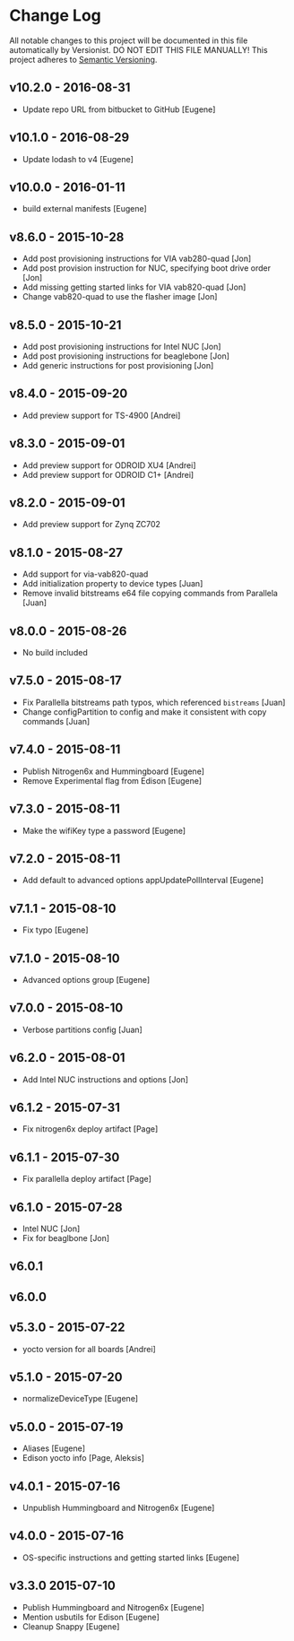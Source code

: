 # Change Log

All notable changes to this project will be documented in this file
automatically by Versionist. DO NOT EDIT THIS FILE MANUALLY!
This project adheres to [Semantic Versioning](http://semver.org/).

## v10.2.0 - 2016-08-31

* Update repo URL from bitbucket to GitHub [Eugene]

## v10.1.0 - 2016-08-29

* Update lodash to v4 [Eugene]

## v10.0.0 - 2016-01-11

* build external manifests [Eugene]

## v8.6.0 - 2015-10-28

* Add post provisioning instructions for VIA vab280-quad [Jon]
* Add post provision instruction for NUC, specifying boot drive order [Jon]
* Add missing getting started links for VIA vab820-quad [Jon]
* Change vab820-quad to use the flasher image [Jon]

## v8.5.0 - 2015-10-21

* Add post provisioning instructions for Intel NUC [Jon]
* Add post provisioning instructions for beaglebone [Jon]
* Add generic instructions for post provisioning [Jon]

## v8.4.0 - 2015-09-20

* Add preview support for TS-4900 [Andrei]

## v8.3.0 - 2015-09-01

* Add preview support for ODROID XU4 [Andrei]
* Add preview support for ODROID C1+ [Andrei]

## v8.2.0 - 2015-09-01

* Add preview support for Zynq ZC702

## v8.1.0 - 2015-08-27

* Add support for via-vab820-quad
* Add initialization property to device types [Juan]
* Remove invalid bitstreams e64 file copying commands from Parallela [Juan]

## v8.0.0 - 2015-08-26

* No build included

## v7.5.0 - 2015-08-17

* Fix Parallella bitstreams path typos, which referenced `bistreams` [Juan]
* Change configPartition to config and make it consistent with copy commands [Juan]

## v7.4.0 - 2015-08-11

* Publish Nitrogen6x and Hummingboard [Eugene]
* Remove Experimental flag from Edison [Eugene]

## v7.3.0 - 2015-08-11

* Make the wifiKey type a password [Eugene]

## v7.2.0 - 2015-08-11

* Add default to advanced options appUpdatePollInterval [Eugene]

## v7.1.1 - 2015-08-10

* Fix typo [Eugene]

## v7.1.0 - 2015-08-10

* Advanced options group [Eugene]

## v7.0.0 - 2015-08-10

* Verbose partitions config [Juan]

## v6.2.0 - 2015-08-01

* Add Intel NUC instructions and options [Jon]

## v6.1.2 - 2015-07-31

* Fix nitrogen6x deploy artifact [Page]

## v6.1.1 - 2015-07-30

* Fix parallella deploy artifact [Page]

## v6.1.0 - 2015-07-28

* Intel NUC [Jon]
* Fix for beaglbone [Jon]

## v6.0.1

## v6.0.0

## v5.3.0 - 2015-07-22

* yocto version for all boards [Andrei]

## v5.1.0 - 2015-07-20

* normalizeDeviceType [Eugene]

## v5.0.0 - 2015-07-19

* Aliases [Eugene]
* Edison yocto info [Page, Aleksis]

## v4.0.1 - 2015-07-16

* Unpublish Hummingboard and Nitrogen6x [Eugene]

## v4.0.0 - 2015-07-16

* OS-specific instructions and getting started links [Eugene]

## v3.3.0 2015-07-10

* Publish Hummingboard and Nitrogen6x [Eugene]
* Mention usbutils for Edison [Eugene]
* Cleanup Snappy [Eugene]
